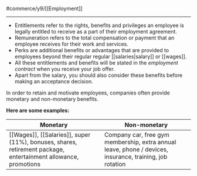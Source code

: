 #commerce/y9/[[Employment]] 

---
- Entitlements refer to the rights, benefits and privileges an employee is legally entitled to receive as a part of their employment agreement.
- Remuneration refers to the total compensation or payment that an employee receives for their work and services.
- Perks are additional benefits or advantages that are provided to employees beyond their regular regular [[salaries|salary]] or [[wages]].
- All these entitlements and benefits will be stated in the *employment contract* when you receive your job offer.
- Apart from the salary, you should also consider these benefits before making an acceptance decision.

In order to retain and motivate employees, companies often provide monetary and non-monetary benefits.

**Here are some examples:**

| Monetary                                                                                               | Non-monetary                                                                                             |
| ------------------------------------------------------------------------------------------------------ | -------------------------------------------------------------------------------------------------------- |
| [[Wages]], [[Salaries]], super (11%), bonuses, shares, retirement package, entertainment allowance, promotions | Company car, free gym membership, extra annual leave, phone / devices, insurance, training, job rotation |                                                                                                       |                                                                                                          |
